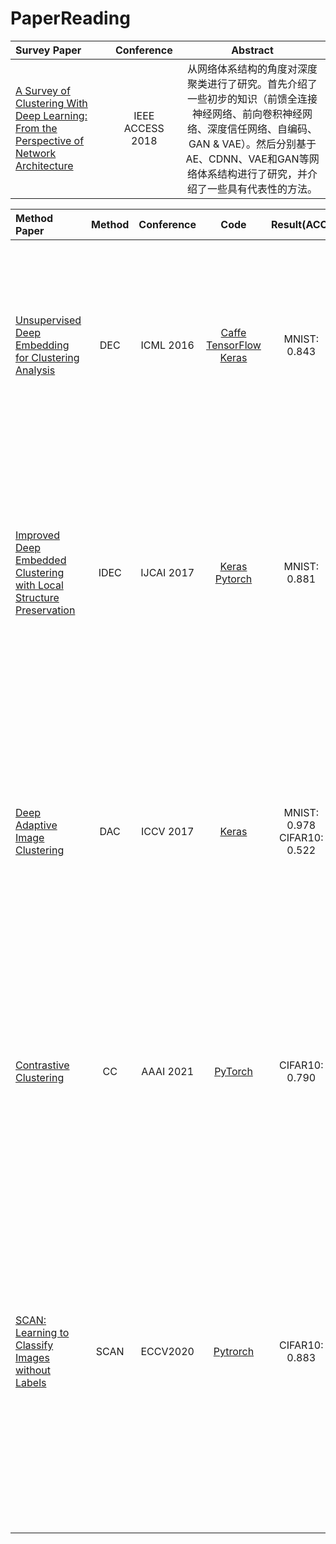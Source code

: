 # PaperReading

|    Survey Paper    |  Conference  | Abstract |
|  :---------  | :------:  | :------: |
|  [A Survey of Clustering With Deep Learning: From the Perspective of Network Architecture](https://ieeexplore.ieee.org/stamp/stamp.jsp?arnumber=8412085)  |  IEEE ACCESS 2018  |从网络体系结构的角度对深度聚类进行了研究。首先介绍了一些初步的知识（前馈全连接神经网络、前向卷积神经网络、深度信任网络、自编码、GAN & VAE）。然后分别基于AE、CDNN、VAE和GAN等网络体系结构进行了研究，并介绍了一些具有代表性的方法。 |


|   Method  Paper    |  Method |  Conference |  Code | Result(ACC) | Abstract |
|  :---------  | :------:  | :------: | :------: | :------: | :------: |
|  [Unsupervised Deep Embedding for Clustering Analysis](http://proceedings.mlr.press/v48/xieb16.pdf) |  DEC  |   ICML 2016  | [Caffe](https://github.com/piiswrong/dec) [TensorFlow](https://github.com/danathughes/DeepEmbeddedClustering) [Keras](https://github.com/XifengGuo/DEC-keras) | MNIST: 0.843 | 最具代表性的深度聚类方法之一。预训练AE的参数，使用encoder作为网络架构。通过最小化soft_ass和target_distrbution之间的KL散度迭代优化参数。其本质是使soft_ass中概率极端化，大的越大，小的越小，所以受pretrain效果的影响较大。 |
| [Improved Deep Embedded Clustering with Local Structure Preservation](https://www.ijcai.org/proceedings/2017/0243.pdf)   |  IDEC  |   IJCAI 2017  |  [Keras](https://github.com/XifengGuo/IDEC) [Pytorch](https://github.com/dawnranger/IDEC-pytorch) | MNIST: 0.881 | 主要优化是在DEC的基础上添加了一个reconstruction loss，为训练参数设定了一个约束，使得训练过程中尽量不破坏嵌入，同时带来一些波动，从而获得更好的结果。本文还提出了一个trick：设置固定 p 的轮数，使 p 相对固定，算法更稳定。实验中发现这个trick效果相当不错。 |
| [Deep Adaptive Image Clustering](https://openaccess.thecvf.com/content_ICCV_2017/papers/Chang_Deep_Adaptive_Image_ICCV_2017_paper.pdf)   | DAC | ICCV 2017 | [Keras](https://github.com/vector-1127/DAC) | MNIST: 0.978  CIFAR10: 0.522 |提出了一种端到端的算法，基于二分类的思想，通过预测两个sample之间是否属于同一类来训练。网络输出为soft assignment，计算相似度矩阵并构造目标矩阵（由01组成），根据adaptive的阈值选取sample来训练（即计算loss时的weight矩阵，由01组成）。训练网络和更新阈值两者交替迭代。 |
|  |  |  |  |  |  |
| [Contrastive Clustering](https://arxiv.org/pdf/2009.09687.pdf) | CC | AAAI 2021 | [PyTorch](https://github.com/Yunfan-Li/Contrastive-Clustering) | CIFAR10: 0.790 | 一种端到端算法，主要思想是样本层面和簇层面的对比学习。通过数据增强构造正样本对和负样本对。特征矩阵的行可以看做样本的软分配，而列可以看做簇的嵌入表示，以此分别在行空间和列空间做对比学习，同时优化两者的loss。 |
| [SCAN: Learning to Classify Images without Labels](https://arxiv.org/abs/2005.12320) | SCAN | ECCV2020 | [Pytrorch](https://github.com/wvangansbeke/Unsupervised-Classification) | CIFAR10: 0.883 |  two-step: 表征学习和聚类。  表征学习阶段，选择一种pretext任务(SimCLR)，通过自监督学习的方式来学习样本嵌入。 之后，为每个样本选取K个相邻样本。 聚类阶段，输出为样本的软分配。首先通过SCAN-loss优化网络，接着迭代选取高置信度样本，分配伪标签，通过cross-entropy loss训练网络。SCAN-loss分两部分，第一部分使得样本和它的邻居样本之间的距离最小，第二部分为熵约束。 |
